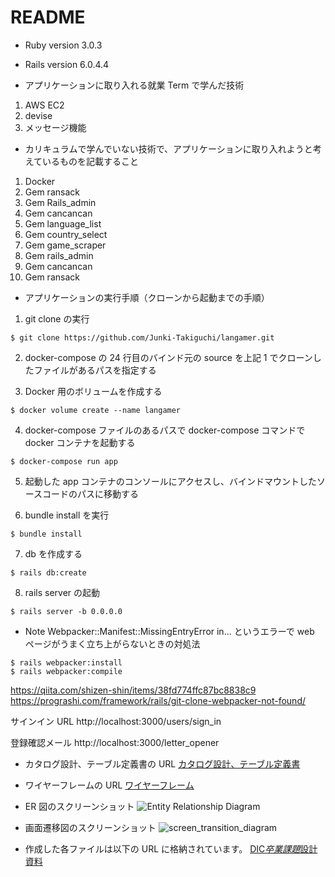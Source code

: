 # README

- Ruby version
  3.0.3

- Rails version
  6.0.4.4

- アプリケーションに取り入れる就業 Term で学んだ技術

1. AWS EC2
2. devise
3. メッセージ機能

- カリキュラムで学んでいない技術で、アプリケーションに取り入れようと考えているものを記載すること

1. Docker
2. Gem ransack
3. Gem Rails_admin
4. Gem cancancan
5. Gem language_list
6. Gem country_select
7. Gem game_scraper
8. Gem rails_admin
9. Gem cancancan
10. Gem ransack

- アプリケーションの実行手順（クローンから起動までの手順）

1. git clone の実行

```
$ git clone https://github.com/Junki-Takiguchi/langamer.git
```

2. docker-compose の 24 行目のバインド元の source を上記 1 でクローンしたファイルがあるパスを指定する

3. Docker 用のボリュームを作成する

```
$ docker volume create --name langamer
```

4. docker-compose ファイルのあるパスで docker-compose コマンドで docker コンテナを起動する

```
$ docker-compose run app
```

5. 起動した app コンテナのコンソールにアクセスし、バインドマウントしたソースコードのパスに移動する

6. bundle install を実行

```
$ bundle install
```

7. db を作成する

```
$ rails db:create
```

8. rails server の起動

```
$ rails server -b 0.0.0.0
```

- Note
  Webpacker::Manifest::MissingEntryError in...
  というエラーで web ページがうまく立ち上がらないときの対処法

```
$ rails webpacker:install
$ rails webpacker:compile
```

https://qiita.com/shizen-shin/items/38fd774ffc87bc8838c9
https://prograshi.com/framework/rails/git-clone-webpacker-not-found/

サインイン URL
http://localhost:3000/users/sign_in

登録確認メール
http://localhost:3000/letter_opener

- カタログ設計、テーブル定義書の URL
  [カタログ設計、テーブル定義書](https://docs.google.com/spreadsheets/d/12Lw16JhcY7DwdeNVp7J68OEt14decfDoZw2hDI-oTEo/edit?usp=sharing)

- ワイヤーフレームの URL
  [ワイヤーフレーム](https://drive.google.com/file/d/1ZFj1g5KjL58iOdleaSZqAbxB5T0XJ4aT/view?usp=sharing)

- ER 図のスクリーンショット
  ![Entity Relationship Diagram](https://user-images.githubusercontent.com/92371564/151182644-4767d07d-5b66-48ea-9a3d-324baf8bfc32.png)

- 画面遷移図のスクリーンショット
  ![screen_transition_diagram](https://user-images.githubusercontent.com/92371564/151182896-39280e34-a894-4443-b474-7676c9676016.png)

- 作成した各ファイルは以下の URL に格納されています。
  [DIC*卒業課題*設計資料](https://drive.google.com/drive/folders/1k4fdALXObLL_1xP7nWCBqqavKQHhvWXM?usp=sharing)
